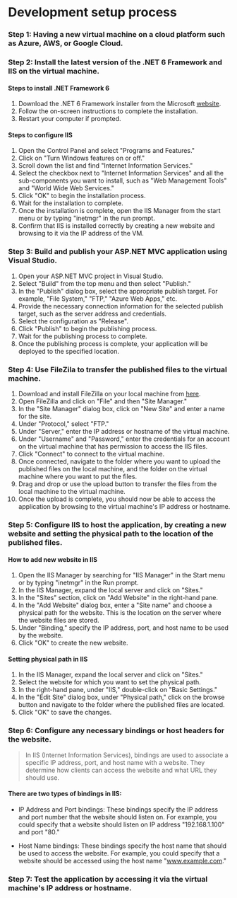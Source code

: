 # Development setup process
### Step 1: Having a new virtual machine on a cloud platform such as Azure, AWS, or Google Cloud.

### Step 2: Install the latest version of the .NET 6 Framework and IIS on the virtual machine.
#### Steps to install .NET Framework 6
1. Download the .NET 6 Framework installer from the Microsoft [website](https://dotnet.microsoft.com/en-us/download/dotnet/6.0).
1. Follow the on-screen instructions to complete the installation.
1. Restart your computer if prompted.

#### Steps to configure IIS
1. Open the Control Panel and select "Programs and Features."
1. Click on "Turn Windows features on or off."
1. Scroll down the list and find "Internet Information Services."
1. Select the checkbox next to "Internet Information Services" and all the sub-components you want to install, such as "Web Management Tools" and "World Wide Web Services."
1. Click "OK" to begin the installation process.
1. Wait for the installation to complete.
1. Once the installation is complete, open the IIS Manager from the start menu or by typing "inetmgr" in the run prompt.
1. Confirm that IIS is installed correctly by creating a new website and browsing to it via the IP address of the VM.

### Step 3: Build and publish your ASP.NET MVC application using Visual Studio.
        
1. Open your ASP.NET MVC project in Visual Studio.
1. Select "Build" from the top menu and then select "Publish."
1. In the "Publish" dialog box, select the appropriate publish target. For example, "File System," "FTP," "Azure Web Apps," etc.
1. Provide the necessary connection information for the selected publish target, such as the server address and credentials.
1. Select the configuration as "Release".
1. Click "Publish" to begin the publishing process.
1. Wait for the publishing process to complete.
1. Once the publishing process is complete, your application will be deployed to the specified location.   
        
### Step 4: Use FileZila to transfer the published files to the virtual machine.
        
1. Download and install FileZilla on your local machine from [here](https://filezilla-project.org/download.php?type=client).
1. Open FileZilla and click on "File" and then "Site Manager."
1. In the "Site Manager" dialog box, click on "New Site" and enter a name for the site.
1. Under "Protocol," select "FTP."
1. Under "Server," enter the IP address or hostname of the virtual machine.
1. Under "Username" and "Password," enter the credentials for an account on the virtual machine that has permission to access the IIS files.
1. Click "Connect" to connect to the virtual machine.
1. Once connected, navigate to the folder where you want to upload the published files on the local machine, and the folder on the virtual machine where you want to put the files.
1. Drag and drop or use the upload button to transfer the files from the local machine to the virtual machine.
1. Once the upload is complete, you should now be able to access the application by browsing to the virtual machine's IP address or hostname.

### Step 5: Configure IIS to host the application, by creating a new website and setting the physical path to the location of the published files.
        
#### How to add new website in IIS</h4>
        
1. Open the IIS Manager by searching for "IIS Manager" in the Start menu or by typing "inetmgr" in the Run prompt.
1. In the IIS Manager, expand the local server and click on "Sites."
1. In the "Sites" section, click on "Add Website" in the right-hand pane.
1. In the "Add Website" dialog box, enter a "Site name" and choose a physical path for the website. This is the location on the server where the website files are stored.
1. Under "Binding," specify the IP address, port, and host name to be used by the website.
1. Click "OK" to create the new website.

#### Setting physical path in IIS</h4>

1. In the IIS Manager, expand the local server and click on "Sites."
1. Select the website for which you want to set the physical path.
1. In the right-hand pane, under "IIS," double-click on "Basic Settings."
1. In the "Edit Site" dialog box, under "Physical path," click on the browse button and navigate to the folder where the published files are located.
1. Click "OK" to save the changes.

### Step 6: Configure any necessary bindings or host headers for the website.
    
> In IIS (Internet Information Services), bindings are used to associate a specific IP address, port, and host name with a website. They determine how clients can access the website and what URL they should use.

#### There are two types of bindings in IIS:

* IP Address and Port bindings: These bindings specify the IP address and port number that the website should listen on. For example, you could specify that a website should listen on IP address "192.168.1.100" and port "80."

* Host Name bindings: These bindings specify the host name that should be used to access the website. For example, you could specify that a website should be accessed using the host name "www.example.com."    

### Step 7: Test the application by accessing it via the virtual machine's IP address or hostname.